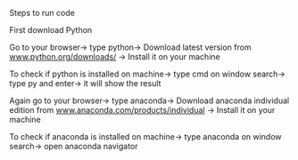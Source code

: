 Steps to run code

First download Python

Go to your browser-> type python-> Download latest version from www.python.org/downloads/ -> Install it on your machine

To check if python is installed on machine-> type cmd on window search-> type py and enter-> it will show the result

Again go to your browser-> type anaconda-> Download anaconda individual edition from www.anaconda.com/products/individual -> Install it on your machine

To check if anaconda is installed on machine-> type anaconda on window search-> open anaconda navigator


